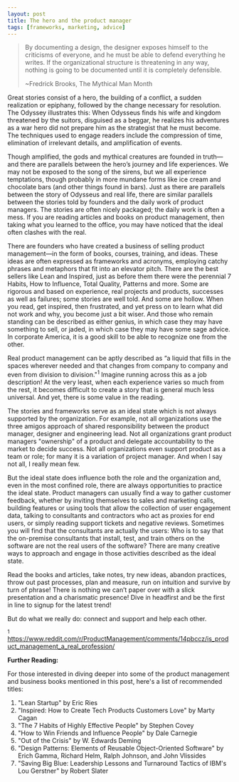```yaml
---
layout: post
title: The hero and the product manager
tags: [frameworks, marketing, advice]
---
```

> By documenting a design, the designer exposes himself to the criticisms of everyone, and he must be able to defend everything he writes.
> If the organizational structure is threatening in any way, nothing is going to be documented until it is completely defensible.
>
> ~Fredrick Brooks, The Mythical Man Month
>

Great stories consist of a hero, the building of a conflict, a sudden realization or epiphany, followed by the change necessary for resolution.  The Odyssey illustrates this:  When Odysseus finds his wife and kingdom threatened by the suitors, disguised as a beggar, he realizes his adventures as a war hero did not prepare him as the strategist that he must become.  The techniques used to engage readers include the compression of time, elimination of irrelevant details, and amplification of events.

Though amplified, the gods and mythical creatures are founded in truth—and there are parallels between the hero’s journey and life experiences.  We may not be exposed to the song of the sirens, but we all experience temptations, though probably in more mundane forms like ice cream and chocolate bars (and other things found in bars).  Just as there are parallels between the story of Odysseus and real life, there are similar parallels between the stories told by founders and the daily work of product managers.  The stories are often nicely packaged; the daily work is often a mess. If you are reading articles and books on product management, then taking what you learned to the office, you may have noticed that the ideal often clashes with the real.

There are founders who have created a business of selling product management—in the form of books, courses, training, and ideas.  These ideas are often expressed as frameworks and acronyms, employing catchy phrases and metaphors that fit into an elevator pitch.  There are the best sellers like Lean and Inspired, just as before them there were the perennial 7 Habits, How to Influence, Total Quality, Patterns and more.  Some are rigorous and based on experience, real projects and products, successes as well as failures; some stories are well told.  And some are hollow.  When you read, get inspired, then frustrated, and yet press on to learn what did not work and why, you become just a bit wiser.  And those who remain standing can be described as either genius, in which case they may have something to sell, or jaded, in which case they may have some sage advice. In corporate America, it is a good skill to be able to recognize one from the other.

Real product management can be aptly described as “a liquid that fills in the spaces wherever needed and that changes from company to company and even from division to division."<sup>1</sup>  Imagine running across this as a job description!  At the very least, when each experience varies so much from the rest, it becomes difficult to create a story that is general much less universal.  And yet, there is some value in the reading.

The stories and frameworks serve as an ideal state which is not always supported by the organization.  For example, not all organizations use the three amigos approach of shared responsibility between the product manager, designer and engineering lead.  Not all organizations grant product managers "ownership" of a product and delegate accountability to the market to decide success.  Not all organizations even support product as a team or role; for many it is a variation of project manager.  And when I say not all, I really mean few.

But the ideal state does influence both the role and the organization and, even in the most confined role, there are always opportunities to practice the ideal state.  Product managers can usually find a way to gather customer feedback, whether by inviting themselves to sales and marketing calls, building features or using tools that allow the collection of user engagement data, talking to consultants and contractors who act as proxies for end users, or simply reading support tickets and negative reviews.  Sometimes you will find that the consultants are actually the users:  Who is to say that the on-premise consultants that install, test, and train others on the software are not the real users of the software?  There are many creative ways to approach and engage in those activities described as the ideal state.

Read the books and articles, take notes, try new ideas, abandon practices, throw out past processes, plan and measure, run on intuition and survive by turn of phrase!  There is nothing we can’t paper over with a slick presentation and a charismatic presence!  Dive in headfirst and be the first in line to signup for the latest trend!

But do what we really do: connect and support and help each other.

<sup>1</sup> https://www.reddit.com/r/ProductManagement/comments/14pbccz/is_product_management_a_real_profession/ 

**Further Reading:**

For those interested in diving deeper into some of the product management and business books mentioned in this post, here's a list of recommended titles:
1. "Lean Startup" by Eric Ries
2. "Inspired: How to Create Tech Products Customers Love" by Marty Cagan
3. "The 7 Habits of Highly Effective People" by Stephen Covey
4. "How to Win Friends and Influence People" by Dale Carnegie
5. "Out of the Crisis" by W. Edwards Deming
6. "Design Patterns: Elements of Reusable Object-Oriented Software" by Erich Gamma, Richard Helm, Ralph Johnson, and John Vlissides
7. "Saving Big Blue: Leadership Lessons and Turnaround Tactics of IBM's Lou Gerstner" by Robert Slater
